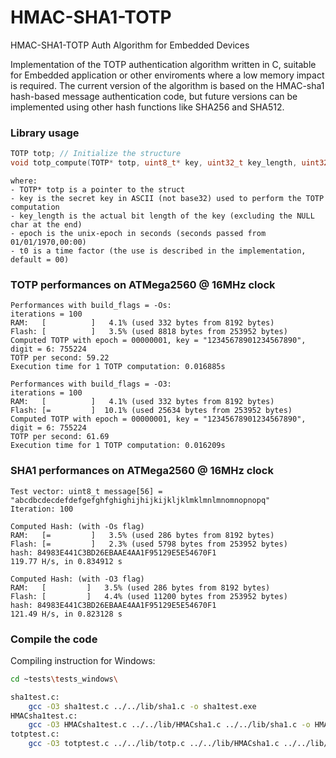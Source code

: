 # HMAC-SHA1-TOTP
HMAC-SHA1-TOTP Auth Algorithm for Embedded Devices
 
Implementation of the TOTP authentication algorithm written in C, suitable for Embedded application or other enviroments where a low memory impact is required.
The current version of the algorithm is based on the HMAC-sha1 hash-based message authentication code, but future versions can be implemented using other hash functions like SHA256 and SHA512.

### Library usage
```c
TOTP totp; // Initialize the structure
void totp_compute(TOTP* totp, uint8_t* key, uint32_t key_length, uint32_t epoch, uint32_t t0, uint32_t t_interval, uint8_t digit, uint8_t* destination_string);
```
```
where:
- TOTP* totp is a pointer to the struct
- key is the secret key in ASCII (not base32) used to perform the TOTP computation
- key_length is the actual bit length of the key (excluding the NULL char at the end)
- epoch is the unix-epoch in seconds (seconds passed from 01/01/1970,00:00)
- t0 is a time factor (the use is described in the implementation, default = 00)
```
### TOTP performances on ATMega2560 @ 16MHz clock
```
Performances with build_flags = -Os:
iterations = 100
RAM:   [          ]   4.1% (used 332 bytes from 8192 bytes)
Flash: [          ]   3.5% (used 8818 bytes from 253952 bytes)
Computed TOTP with epoch = 00000001, key = "12345678901234567890", digit = 6: 755224
TOTP per second: 59.22
Execution time for 1 TOTP computation: 0.016885s

Performances with build_flags = -O3:
iterations = 100
RAM:   [          ]   4.1% (used 332 bytes from 8192 bytes)    
Flash: [=         ]  10.1% (used 25634 bytes from 253952 bytes)
Computed TOTP with epoch = 00000001, key = "12345678901234567890", digit = 6: 755224
TOTP per second: 61.69
Execution time for 1 TOTP computation: 0.016209s
```
### SHA1 performances on ATMega2560 @ 16MHz clock
```
Test vector: uint8_t message[56] = "abcdbcdecdefdefgefghfghighijhijkijkljklmklmnlmnomnopnopq"
Iteration: 100

Computed Hash: (with -Os flag)
RAM:   [=         ]   3.5% (used 286 bytes from 8192 bytes)
Flash: [=         ]   2.3% (used 5798 bytes from 253952 bytes)
hash: 84983E441C3BD26EBAAE4AA1F95129E5E54670F1
119.77 H/s, in 0.834912 s

Computed Hash: (with -O3 flag)
RAM:   [         ]   3.5% (used 286 bytes from 8192 bytes)
Flash: [         ]   4.4% (used 11200 bytes from 253952 bytes)
hash: 84983E441C3BD26EBAAE4AA1F95129E5E54670F1
121.49 H/s, in 0.823128 s
```
### Compile the code
Compiling instruction for Windows:
```bash
cd ~tests\tests_windows\

sha1test.c:
    gcc -O3 sha1test.c ../../lib/sha1.c -o sha1test.exe
HMACsha1test.c:
    gcc -O3 HMACsha1test.c ../../lib/HMACsha1.c ../../lib/sha1.c -o HMACsha1test.exe
totptest.c:
    gcc -O3 totptest.c ../../lib/totp.c ../../lib/HMACsha1.c ../../lib/sha1.c -o totptest.exe
```
